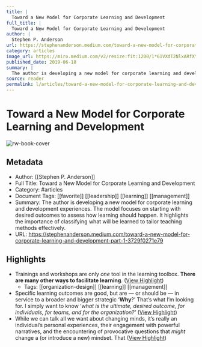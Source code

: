 ```yaml
---
title: |
  Toward a New Model for Corporate Learning and Development
full_title: |
  Toward a New Model for Corporate Learning and Development
author: |
  Stephen P. Anderson
url: https://stephenanderson.medium.com/toward-a-new-model-for-corporate-learning-and-development-part-1-3729f0271e79
category: articles
image_url: https://miro.medium.com/v2/resize:fit:1200/1*61VXdT2NlxARfXYeuGYy9g.jpeg
published_date: 2019-06-18
summary: |
  The author is developing a new model for corporate learning and development experiences. The model focuses on starting with desired outcomes to assess how learning should happen. It highlights the importance of classifying what will be learned to tailor teaching methods effectively.
source: reader
permalink: l/articles/toward-a-new-model-for-corporate-learning-and-development
---
```

# Toward a New Model for Corporate Learning and Development

![rw-book-cover](https://miro.medium.com/v2/resize:fit:1200/1*61VXdT2NlxARfXYeuGYy9g.jpeg)

## Metadata
- Author: [[Stephen P. Anderson]]
- Full Title: Toward a New Model for Corporate Learning and Development
- Category: #articles
- Document Tags: [[favorite]] [[leadership]] [[learning]] [[management]] 
- Summary: The author is developing a new model for corporate learning and development experiences. The model focuses on starting with desired outcomes to assess how learning should happen. It highlights the importance of classifying what will be learned to tailor teaching methods effectively.
- URL: https://stephenanderson.medium.com/toward-a-new-model-for-corporate-learning-and-development-part-1-3729f0271e79

## Highlights
- Trainings and workshops are only *one* tool in the learning toolbox. **There are many other ways to facilitate learning**. ([View Highlight](https://read.readwise.io/read/01hz1zatr8218f62959y77vwxg))
    - Tags: [[organization-design]] [[learning]] [[management]] 
- Specific learning outcomes are good, but are — or should be — in service to a broader and bigger strategic ‘**Why**?’ That’s what I’m looking for. I simply want to know ‘*what is the ultimate, desired outcome, for individuals, for teams, and for the organization?’* ([View Highlight](https://read.readwise.io/read/01hz1zb7b92bkg35kta2nc970y))
- While we can talk all we want about changing minds, it’s really an individual’s personal experiences, their engagement with powerful narratives, and the encountering of provocative questions that *might* change a (or introduce a new) mindset. That ([View Highlight](https://read.readwise.io/read/01hz1zfznssx3w245v2f55gbdm))


